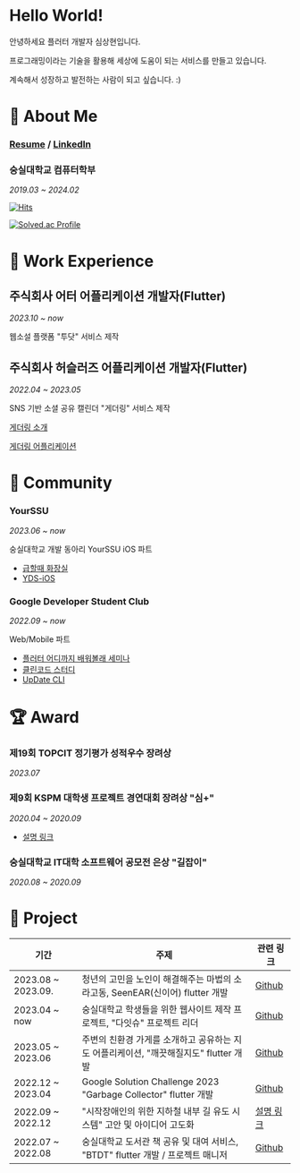 # **Hello World!**

안녕하세요 플러터 개발자 심상현입니다.

프로그래밍이라는 기술을 활용해 세상에 도움이 되는 서비스를 만들고 있습니다.

계속해서 성장하고 발전하는 사람이 되고 싶습니다. :)

# 📸 About Me
### [Resume](https://my.surfit.io/w/1318792316) / [LinkedIn](https://www.linkedin.com/in/eddy-sim/)
### 숭실대학교 컴퓨터학부
*2019.03 ~ 2024.02*

[![Hits](https://hits.seeyoufarm.com/api/count/incr/badge.svg?url=https%3A%2F%2Fgithub.com%2Fhalfmoon-mind&count_bg=%2379C83D&title_bg=%23555555&icon=&icon_color=%23E7E7E7&title=hits&edge_flat=false)](https://hits.seeyoufarm.com)

[![Solved.ac Profile](http://mazassumnida.wtf/api/v2/generate_badge?boj=simsan00)](https://solved.ac/simsan00/)

# 🚀 Work Experience 

## 주식회사 어터 어플리케이션 개발자(Flutter)
*2023.10 ~ now*

웹소설 플랫폼 "투닷" 서비스 제작

## 주식회사 허슬러즈 어플리케이션 개발자(Flutter) 
*2022.04 ~ 2023.05*

SNS 기반 소셜 공유 캘린더 "게더링" 서비스 제작

[게더링 소개](https://archive-halfmoon-mind.s3.ap-northeast-2.amazonaws.com/%E1%84%80%E1%85%A6%E1%84%83%E1%85%A5%E1%84%85%E1%85%B5%E1%86%BC_%E1%84%89%E1%85%A9%E1%84%80%E1%85%A2.pdf)

[게더링 어플리케이션](https://apps.apple.com/kr/app/%EA%B2%8C%EB%8D%94%EB%A7%81-%EC%9A%94%EC%A6%98-%EC%84%B8%EB%8C%80%EC%9D%98-%EB%8A%90%EB%82%8C%EC%9E%88%EB%8A%94-%EC%BA%98%EB%A6%B0%EB%8D%94/id1643475991) 

# 🚴 Community

### YourSSU
*2023.06 ~ now*

숭실대학교 개발 동아리 YourSSU iOS 파트 

- [급할때 화장실](https://github.com/YOURSSU-Rookiethon-Team3/Faster-Toilet-iOS)
- [YDS-iOS](https://github.com/yourssu/YDS-iOS)


### Google Developer Student Club 
*2022.09 ~ now*

Web/Mobile 파트

- [플러터 어디까지 배워볼래 세미나](https://archive-halfmoon-mind.s3.ap-northeast-2.amazonaws.com/%E1%84%91%E1%85%B3%E1%86%AF%E1%84%85%E1%85%A5%E1%84%90%E1%85%A5_%E1%84%8B%E1%85%A5%E1%84%83%E1%85%B5%E1%84%81%E1%85%A1%E1%84%8C%E1%85%B5_%E1%84%87%E1%85%A2%E1%84%8B%E1%85%AF%E1%84%87%E1%85%A9%E1%86%AF%E1%84%85%E1%85%A2.pdf)
- [클린코드 스터디](https://github.com/gdsc-ssu/clean_code_master)
- [UpDate CLI](https://github.com/gdsc-ssu/up-date-cli)

# 🏆 Award
### 제19회 TOPCIT 정기평가 성적우수 장려상
*2023.07*

### 제9회 KSPM 대학생 프로젝트 경연대회 장려상 "심+"
*2020.04 ~ 2020.09*
- [설명 링크](https://archive-halfmoon-mind.s3.ap-northeast-2.amazonaws.com/%E5%BF%83%2B+%E1%84%86%E1%85%A1%E1%84%8B%E1%85%B3%E1%86%B7%E1%84%8B%E1%85%B3%E1%86%AF+%E1%84%83%E1%85%A5%E1%84%92%E1%85%A1%E1%84%83%E1%85%A1!.pdf)

### 숭실대학교 IT대학 소프트웨어 공모전 은상 "길잡이"
*2020.08 ~ 2020.09*


# 🍾 Project
|기간|주제|관련 링크|
|----|-----|----|
|2023.08 ~ 2023.09. |청년의 고민을 노인이 해결해주는 마법의 소라고동, SeenEAR(신이어) flutter 개발 |[Github](https://github.com/OpenSourceSw-seenEar/seenEar-client)|
|2023.04 ~ now |숭실대학교 학생들을 위한 웹사이트 제작 프로젝트, "다잇슈" 프로젝트 리더 |[Github](https://github.com/DaITssu/daitssu-client)|
|2023.05 ~ 2023.06 |주변의 친환경 가게를 소개하고 공유하는 지도 어플리케이션, "깨끗해질지도" flutter 개발|[Github](https://github.com/May-Be-Clean/May_Be_Clean_client)|
|2022.12 ~ 2023.04 |Google Solution Challenge 2023 "Garbage Collector" flutter 개발|[Github](https://github.com/gdsc-ssu/garbage-collector-client)|
|2022.09 ~ 2022.12 |"시작장애인의 위한 지하철 내부 길 유도 시스템" 고안 및 아이디어 고도화 |[설명 링크](https://velog.io/@halfmoon_mind/%EC%8B%9C%EC%9E%91%EC%9E%A5%EC%95%A0%EC%9D%B8%EC%9D%98-%EC%9C%84%ED%95%9C-%EC%A7%80%ED%95%98%EC%B2%A0-%EB%82%B4%EB%B6%80-%EA%B8%B8-%EC%9C%A0%EB%8F%84-%EC%8B%9C%EC%8A%A4%ED%85%9C)|
|2022.07 ~ 2022.08 |숭실대학교 도서관 책 공유 및 대여 서비스, "BTDT" flutter 개발 / 프로젝트 매니저 |[Github](https://github.com/halfmoon-mind/BTDT_flutter)|
